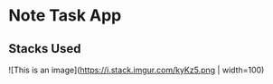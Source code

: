 # Note Task App

## Stacks Used

![This is an image](https://i.stack.imgur.com/kyKz5.png | width=100)

